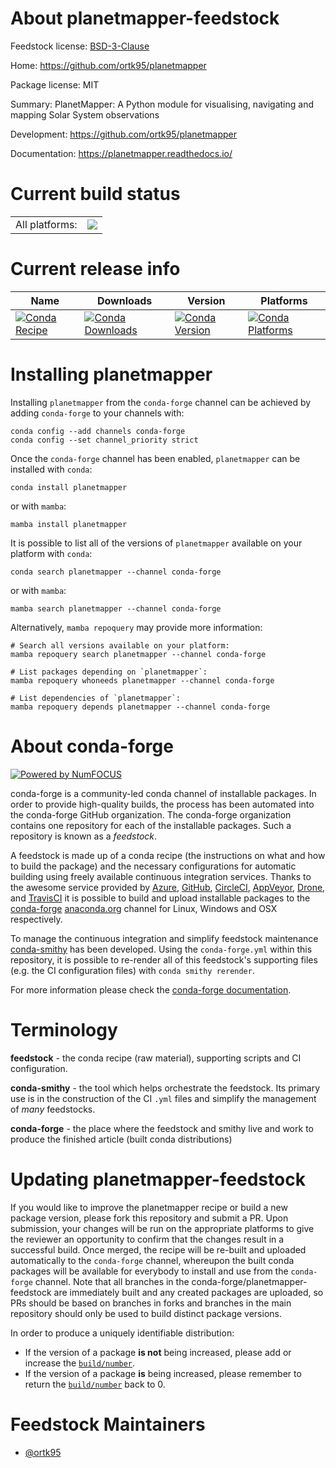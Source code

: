 About planetmapper-feedstock
============================

Feedstock license: [BSD-3-Clause](https://github.com/conda-forge/planetmapper-feedstock/blob/main/LICENSE.txt)

Home: https://github.com/ortk95/planetmapper

Package license: MIT

Summary: PlanetMapper: A Python module for visualising, navigating and mapping Solar System observations

Development: https://github.com/ortk95/planetmapper

Documentation: https://planetmapper.readthedocs.io/

Current build status
====================


<table><tr><td>All platforms:</td>
    <td>
      <a href="https://dev.azure.com/conda-forge/feedstock-builds/_build/latest?definitionId=21144&branchName=main">
        <img src="https://dev.azure.com/conda-forge/feedstock-builds/_apis/build/status/planetmapper-feedstock?branchName=main">
      </a>
    </td>
  </tr>
</table>

Current release info
====================

| Name | Downloads | Version | Platforms |
| --- | --- | --- | --- |
| [![Conda Recipe](https://img.shields.io/badge/recipe-planetmapper-green.svg)](https://anaconda.org/conda-forge/planetmapper) | [![Conda Downloads](https://img.shields.io/conda/dn/conda-forge/planetmapper.svg)](https://anaconda.org/conda-forge/planetmapper) | [![Conda Version](https://img.shields.io/conda/vn/conda-forge/planetmapper.svg)](https://anaconda.org/conda-forge/planetmapper) | [![Conda Platforms](https://img.shields.io/conda/pn/conda-forge/planetmapper.svg)](https://anaconda.org/conda-forge/planetmapper) |

Installing planetmapper
=======================

Installing `planetmapper` from the `conda-forge` channel can be achieved by adding `conda-forge` to your channels with:

```
conda config --add channels conda-forge
conda config --set channel_priority strict
```

Once the `conda-forge` channel has been enabled, `planetmapper` can be installed with `conda`:

```
conda install planetmapper
```

or with `mamba`:

```
mamba install planetmapper
```

It is possible to list all of the versions of `planetmapper` available on your platform with `conda`:

```
conda search planetmapper --channel conda-forge
```

or with `mamba`:

```
mamba search planetmapper --channel conda-forge
```

Alternatively, `mamba repoquery` may provide more information:

```
# Search all versions available on your platform:
mamba repoquery search planetmapper --channel conda-forge

# List packages depending on `planetmapper`:
mamba repoquery whoneeds planetmapper --channel conda-forge

# List dependencies of `planetmapper`:
mamba repoquery depends planetmapper --channel conda-forge
```


About conda-forge
=================

[![Powered by
NumFOCUS](https://img.shields.io/badge/powered%20by-NumFOCUS-orange.svg?style=flat&colorA=E1523D&colorB=007D8A)](https://numfocus.org)

conda-forge is a community-led conda channel of installable packages.
In order to provide high-quality builds, the process has been automated into the
conda-forge GitHub organization. The conda-forge organization contains one repository
for each of the installable packages. Such a repository is known as a *feedstock*.

A feedstock is made up of a conda recipe (the instructions on what and how to build
the package) and the necessary configurations for automatic building using freely
available continuous integration services. Thanks to the awesome service provided by
[Azure](https://azure.microsoft.com/en-us/services/devops/), [GitHub](https://github.com/),
[CircleCI](https://circleci.com/), [AppVeyor](https://www.appveyor.com/),
[Drone](https://cloud.drone.io/welcome), and [TravisCI](https://travis-ci.com/)
it is possible to build and upload installable packages to the
[conda-forge](https://anaconda.org/conda-forge) [anaconda.org](https://anaconda.org/)
channel for Linux, Windows and OSX respectively.

To manage the continuous integration and simplify feedstock maintenance
[conda-smithy](https://github.com/conda-forge/conda-smithy) has been developed.
Using the ``conda-forge.yml`` within this repository, it is possible to re-render all of
this feedstock's supporting files (e.g. the CI configuration files) with ``conda smithy rerender``.

For more information please check the [conda-forge documentation](https://conda-forge.org/docs/).

Terminology
===========

**feedstock** - the conda recipe (raw material), supporting scripts and CI configuration.

**conda-smithy** - the tool which helps orchestrate the feedstock.
                   Its primary use is in the construction of the CI ``.yml`` files
                   and simplify the management of *many* feedstocks.

**conda-forge** - the place where the feedstock and smithy live and work to
                  produce the finished article (built conda distributions)


Updating planetmapper-feedstock
===============================

If you would like to improve the planetmapper recipe or build a new
package version, please fork this repository and submit a PR. Upon submission,
your changes will be run on the appropriate platforms to give the reviewer an
opportunity to confirm that the changes result in a successful build. Once
merged, the recipe will be re-built and uploaded automatically to the
`conda-forge` channel, whereupon the built conda packages will be available for
everybody to install and use from the `conda-forge` channel.
Note that all branches in the conda-forge/planetmapper-feedstock are
immediately built and any created packages are uploaded, so PRs should be based
on branches in forks and branches in the main repository should only be used to
build distinct package versions.

In order to produce a uniquely identifiable distribution:
 * If the version of a package **is not** being increased, please add or increase
   the [``build/number``](https://docs.conda.io/projects/conda-build/en/latest/resources/define-metadata.html#build-number-and-string).
 * If the version of a package **is** being increased, please remember to return
   the [``build/number``](https://docs.conda.io/projects/conda-build/en/latest/resources/define-metadata.html#build-number-and-string)
   back to 0.

Feedstock Maintainers
=====================

* [@ortk95](https://github.com/ortk95/)


<!-- dummy commit to enable rerendering -->


